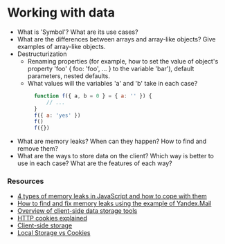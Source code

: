 # Working with data

* What is 'Symbol'? What are its use cases?
* What are the differences between arrays and array-like objects? Give examples of array-like objects.
* Destructurization
  * Renaming properties (for example, how to set the value of object's property 'foo' { foo: 'foo', ... } to the variable 'bar'), default parameters, nested defaults.
  * What values will the variables 'a' and 'b' take in each case?
    ```javascript
      function f({ a, b = 0 } = { a: '' }) {
          // ...
      }
      f({ a: 'yes' })
      f()
      f({})
    ```
* What are memory leaks? When can they happen? How to find and remove them?
* What are the ways to store data on the client? Which way is better to use in each case? What are the features of each way?


### Resources

* [4 types of memory leaks in JavaScript and how to cope with them](https://habr.com/post/309318/&amp/)
* [How to find and fix memory leaks using the example of Yandex.Mail](https://habr.com/company/yandex/blog/195198/)
* [Overview of client-side data storage tools](http://prgssr.ru/development/obzor-sredstv-hraneniya-dannyh-na-klientskoj-storone.html)
* [HTTP cookies explained](https://humanwhocodes.com/blog/2009/05/05/http-cookies-explained/)
* [Client-side storage](https://developer.mozilla.org/en-US/docs/Learn/JavaScript/Client-side_web_APIs/Client-side_storage)
* [Local Storage vs Cookies](https://stackoverflow.com/questions/3220660/local-storage-vs-cookies)
